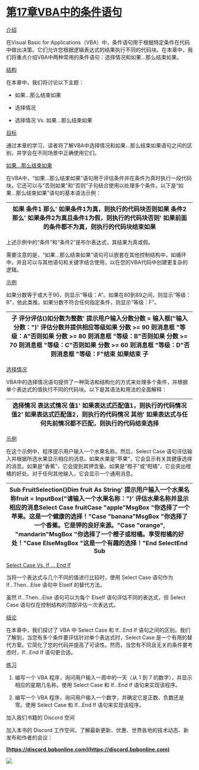 # [第17章VBA中的条件语句](contents.xhtml#ch17a)

[介绍](contents.xhtml#sc2_246a)

在Visual Basic for Applications（VBA）中，条件语句用于根据特定条件在代码中做出决策。它们允许您根据逻辑表达式的结果执行不同的代码块。在本章中，我们将重点介绍VBA中两种常用的条件语句：选择情况和如果…那么结束如果。

[结构](contents.xhtml#sc2_247a)

在本章中，我们将讨论以下主题：

+   如果…那么结束如果

+   选择情况

+   选择情况 Vs. 如果…那么结束如果

[目标](contents.xhtml#sc2_248a)

通过本章的学习，读者将了解VBA中选择情况和如果…那么结束如果语句之间的区别，并学会在不同场景中正确使用它们。

[如果…那么结束如果](contents.xhtml#sc2_249a)

在VBA中，“如果…那么结束如果”语句用于评估条件并在条件为真时执行一段代码块。它还可以与“否则如果”和“否则”子句结合使用以处理多个条件。以下是“如果…那么结束如果”语句的基本语法示例：

| 如果 条件1 那么' 如果条件1为真，则执行的代码块否则如果 条件2 那么' 如果条件2为真且条件1为假，则执行的代码块否则' 如果前面的条件都不为真，则执行的代码块结束如果 |
| --- |

上述示例中的“条件”和“条件2”是布尔表达式，其结果为真或假。

需要注意的是，“如果…那么结束如果”语句可以嵌套在其他控制结构中，如循环中，并且可以与其他语句和关键字结合使用，以在您的VBA代码中创建更复杂的逻辑。

[示例](contents.xhtml#sc2_250a)

如果分数等于或大于90，则显示“等级：A”。如果在80到89之间，则显示“等级：B”，依此类推。如果分数不符合任何指定条件，则显示“等级：F”。

| 子 评分评估()如分数为整数' 提示用户输入分数分数 = 输入框("输入分数：")' 评估分数并提供相应等级如果 分数 >= 90 则消息框 "等级：A"否则如果 分数 >= 80 则消息框 "等级：B"否则如果 分数 >= 70 则消息框 "等级：C"否则如果 分数 >= 60 则消息框 "等级：D"否则消息框 "等级：F"结束 如果结束 子 |
| --- |

[选择情况](contents.xhtml#sc2_251a)

VBA中的选择情况语句提供了一种简洁和结构化的方式来处理多个条件，并根据单个表达式的值执行不同的代码块。以下是其语法和用法的全面解释：

| 选择情况 表达式情况 值1' 如果表达式匹配值1，则执行的代码情况 值2' 如果表达式匹配值2，则执行的代码情况 其他' 如果表达式与任何先前情况都不匹配，则执行的代码结束选择 |
| --- |

[示例](contents.xhtml#sc3_252a)

在这个示例中，程序提示用户输入一个水果名称。然后，Select Case 语句评估输入并根据所选水果显示相应的消息。如果水果是“苹果”，它会显示有关其健康选择的消息。如果是“香蕉”，它会提到其钾含量。如果是“橙子”或“柑橘”，它会突出柑橘的好处。对于任何其他输入，它会显示一个通用消息。

| Sub FruitSelection()Dim fruit As String' 提示用户输入一个水果名称fruit = InputBox("请输入一个水果名称：")' 评估水果名称并显示相应的消息Select Case fruitCase "apple"MsgBox "你选择了一个苹果。这是一个健康的选择！"Case "banana"MsgBox "你选择了一个香蕉。它是钾的良好来源。"Case "orange", "mandarin"MsgBox "你选择了一个橙子或柑橘。享受柑橘的好处！"Case ElseMsgBox "这是一个有趣的选择！"End SelectEnd Sub |
| --- |

[Select Case Vs. If … End If](contents.xhtml#sc2_253a)

当将一个表达式与几个不同的值进行比较时，使用 Select Case 语句作为 If...Then...Else 语句中 ElseIf 的替代方法。

虽然 If...Then...Else 语句可以为每个 ElseIf 语句评估不同的表达式，但 Select Case 语句仅在控制结构的顶部评估一次表达式。

[结论](contents.xhtml#sc2_254a)

在本章中，我们探讨了 VBA 中 Select Case 和 If...End If 语句之间的区别。我们了解到，当您有多个条件要评估针对单个表达式时，Select Case 是一个有用的替代方案。它简化了您的代码并提高了可读性。然而，当您有不同且无关的条件要考虑时，If...End If 语句更合适。

[练习](contents.xhtml#sc2_255a)

1.  编写一个 VBA 程序，询问用户输入一周中的一天（从 1 到 7 的数字），并显示相应的星期几名称。使用 Select Case 和 If...End If 语句来实现该程序。

1.  编写一个 VBA 程序，询问用户输入一个数字，并确定它是正数、负数还是零。使用 Select Case 和 If...End If 语句来实现该程序。

加入我们书籍的 Discord 空间

加入本书的 Discord 工作空间，了解最新更新、优惠、世界各地的技术动态、新发布和作者的会议：

**[https://discord.bpbonline.com](https://discord.bpbonline.com)**

![](images/fm1.png)
